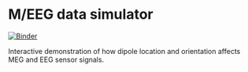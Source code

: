 
# M/EEG data simulator

[![Binder](https://mybinder.org/badge_logo.svg)](https://mybinder.org/v2/gh/hoechenberger/dipoles_demo/master?urlpath=voila%2Frender%2Findex.ipynb)

Interactive demonstration of how dipole location and orientation affects MEG and EEG sensor signals.
